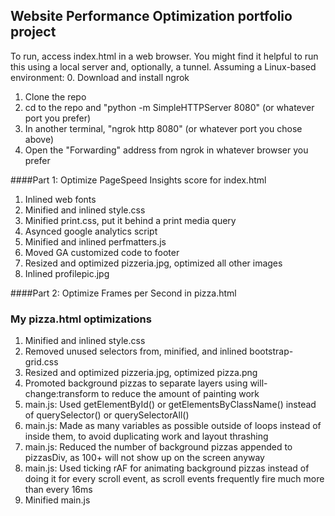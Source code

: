 ## Website Performance Optimization portfolio project

To run, access index.html in a web browser.
You might find it helpful to run this using a local server and, optionally, a tunnel.
Assuming a Linux-based environment:
0. Download and install ngrok
1. Clone the repo
2. cd to the repo and "python -m SimpleHTTPServer 8080" (or whatever port you prefer)
3. In another terminal, "ngrok http 8080" (or whatever port you chose above)
4. Open the "Forwarding" address from ngrok in whatever browser you prefer

####Part 1: Optimize PageSpeed Insights score for index.html

1. Inlined web fonts
2. Minified and inlined style.css
3. Minified print.css, put it behind a print media query
4. Asynced google analytics script
5. Minified and inlined perfmatters.js
6. Moved GA customized code to footer
7. Resized and optimized pizzeria.jpg, optimized all other images
8. Inlined profilepic.jpg

####Part 2: Optimize Frames per Second in pizza.html

### My pizza.html optimizations

1. Minified and inlined style.css
2. Removed unused selectors from, minified, and inlined bootstrap-grid.css
3. Resized and optimized pizzeria.jpg, optimized pizza.png
4. Promoted background pizzas to separate layers using will-change:transform to reduce the amount of painting work
5. main.js: Used getElementById() or getElementsByClassName() instead of querySelector() or querySelectorAll()
6. main.js: Made as many variables as possible outside of loops instead of inside them, to avoid duplicating work and layout thrashing
7. main.js: Reduced the number of background pizzas appended to pizzasDiv, as 100+ will not show up on the screen anyway
8. main.js: Used ticking rAF for animating background pizzas instead of doing it for every scroll event, as scroll events frequently fire much more than every 16ms
9. Minified main.js
